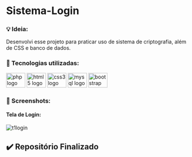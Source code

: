 # Sistema-Login

### 💡 Ideia:
Desenvolvi esse projeto para praticar uso de sistema de criptografia, além de CSS e banco de dados. 

### 🧰 Tecnologias utilizadas:

<div align="left">
  <img src="https://cdn.jsdelivr.net/gh/devicons/devicon/icons/php/php-original.svg" height="40" width="52" alt="php logo"  />
  <img src="https://cdn.jsdelivr.net/gh/devicons/devicon/icons/html5/html5-original.svg" height="40" width="52" alt="html5 logo"  />
  <img src="https://cdn.jsdelivr.net/gh/devicons/devicon/icons/css3/css3-original.svg" height="40" width="52" alt="css3 logo"  />
  <img src="https://cdn.jsdelivr.net/gh/devicons/devicon/icons/mysql/mysql-original.svg" height="40" width="52" alt="mysql logo"  />
  <img src="https://cdn.jsdelivr.net/gh/devicons/devicon/icons/bootstrap/bootstrap-original.svg" height="40" width="52" alt="bootstrap logo"  />
</div>

###



### 📸 Screenshots:

#### Tela de Login:

![t1login](https://user-images.githubusercontent.com/51165259/128097008-7ba61987-29ca-4ba3-8d30-545716ce504e.png)

## ✔️ Repositório Finalizado

